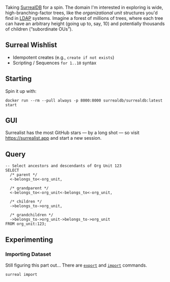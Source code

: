 Taking [SurrealDB][surreal] for a spin. The domain I'm interested in exploring is wide, high-branching-factor trees, like the _organizational unit_ structures you'd find in [LDAP][ldap] systems. Imagine a forest of millions of trees, where each tree can have an arbitrary height (going up to, say, 10) and potentially thousands of children (“subordinate OUs”).

[surreal]: https://surrealdb.com/
[ldap]: https://en.wikipedia.org/wiki/Lightweight_Directory_Access_Protocol

## Surreal Wishlist

- Idempotent creates (e.g., `create if not exists`)
- Scripting / Sequences `for 1..10` syntax

## Starting

Spin it up with:

```shell
docker run --rm --pull always -p 8000:8000 surrealdb/surrealdb:latest start
```

## GUI

Surrealist has the most GitHub stars — by a long shot — so visit
https://surrealist.app and start a new session.

## Query

```
-- Select ancestors and descendants of Org Unit 123
SELECT
  /* parent */
  <-belongs_to<-org_unit,

  /* grandparent */
  <-belongs_to<-org_unit<-belongs_to<-org_unit,

  /* children */
  ->belongs_to->org_unit,

  /* grandchildren */
  ->belongs_to->org_unit->belongs_to->org_unit
FROM org_unit:123;
```

## Experimenting

### Importing Dataset

Still figuring this part out... There are [`export`][export] and
[`import`][import] commands.

[export]: https://docs.surrealdb.com/docs/cli/export/
[import]: https://docs.surrealdb.com/docs/cli/import/

```
surreal import
```